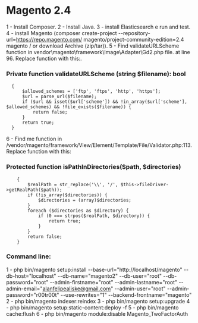 # Magento 2.4

1 - Install Composer.
2 - Install Java.
3 - install Elasticsearch e run and test. 
4 - install Magento (composer create-project --repository-url=https://repo.magento.com/ magento/project-community-edition=2.4 magento / or download Archive (zip/tar)).
5 - Find validateURLScheme function in vendor\magento\framework\Image\Adapter\Gd2.php file. at line 96. Replace function with this:.

### Private function validateURLScheme (string $filename): bool
```
  {
      $allowed_schemes = ['ftp', 'ftps', 'http', 'https'];
      $url = parse_url($filename);
      if ($url && isset($url['scheme']) && !in_array($url['scheme'], $allowed_schemes) && !file_exists($filename)) {
          return false;
      }
      return true;
  }
```
  
6 - Find me function in /vendor/magento/framework/View/Element/Template/File/Validator.php:113. Replace function with this:

### Protected function isPathInDirectories($path, $directories)
```
    {
        $realPath = str_replace('\\', '/', $this->fileDriver->getRealPath($path));
        if (!is_array($directories)) {
            $directories = (array)$directories;
        }
        foreach ($directories as $directory) {
            if (0 === strpos($realPath, $directory)) {
                return true;
            }
        }
        return false;
    }
```

### Command line:
1 - php bin/magento setup:install --base-url="http://localhost/magento" --db-host="localhost" --db-name="magento2" --db-user="root" --db-password="root" --admin-firstname="root" --admin-lastname="root" --admin-email="alanfelipealiske@gmail.com" --admin-user="root" --admin-password="r00tr00t" --use-rewrites="1" --backend-frontname="magento"
2 - php bin/magento indexer:reindex
3 - php bin/magento setup:upgrade
4 - php bin/magento setup:static-content:deploy -f
5 - php bin/magento cache:flush
6 - php bin/magento module:disable Magento_TwoFactorAuth


